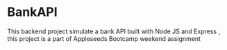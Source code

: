 # BankAPI
This backend project simulate a bank API built with Node JS and Express ,  this project is a part of Appleseeds Bootcamp weekend assignment
